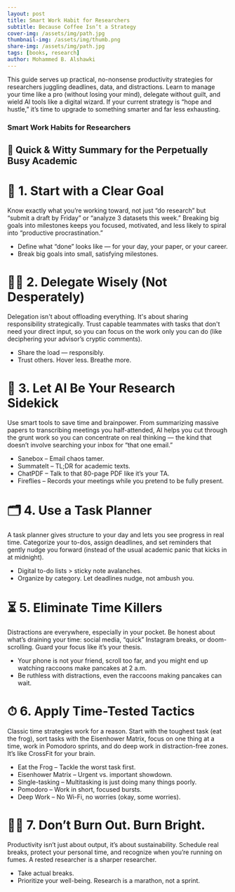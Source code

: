 ```yaml
---
layout: post
title: Smart Work Habit for Researchers
subtitle: Because Coffee Isn’t a Strategy
cover-img: /assets/img/path.jpg
thumbnail-img: /assets/img/thumb.png
share-img: /assets/img/path.jpg
tags: [books, research]
author: Mohammed B. Alshawki
---
```


This guide serves up practical, no-nonsense productivity strategies for researchers juggling deadlines, data, and distractions. Learn to manage your time like a pro (without losing your mind), delegate without guilt, and wield AI tools like a digital wizard. If your current strategy is “hope and hustle,” it’s time to upgrade to something smarter and far less exhausting.

### Smart Work Habits for Researchers

## 📌 Quick & Witty Summary for the Perpetually Busy Academic

# 🎯 1. Start with a Clear Goal
Know exactly what you’re working toward, not just “do research” but “submit a draft by Friday” or “analyze 3 datasets this week.” Breaking big goals into milestones keeps you focused, motivated, and less likely to spiral into “productive procrastination.”

- Define what “done” looks like — for your day, your paper, or your career.
- Break big goals into small, satisfying milestones.

# 🙋‍♂️ 2. Delegate Wisely (Not Desperately)
Delegation isn't about offloading everything. It's about sharing responsibility strategically. Trust capable teammates with tasks that don't need your direct input, so you can focus on the work only you can do (like deciphering your advisor’s cryptic comments).

- Share the load — responsibly.
- Trust others. Hover less. Breathe more.

# 🤖 3. Let AI Be Your Research Sidekick
Use smart tools to save time and brainpower. From summarizing massive papers to transcribing meetings you half-attended, AI helps you cut through the grunt work so you can concentrate on real thinking — the kind that doesn’t involve searching your inbox for “that one email.”

- Sanebox – Email chaos tamer.
- SummateIt – TL;DR for academic texts.
- ChatPDF – Talk to that 80-page PDF like it’s your TA.
- Fireflies – Records your meetings while you pretend to be fully present.

# 🗂 4. Use a Task Planner
A task planner gives structure to your day and lets you see progress in real time. Categorize your to-dos, assign deadlines, and set reminders that gently nudge you forward (instead of the usual academic panic that kicks in at midnight).

- Digital to-do lists > sticky note avalanches.
- Organize by category. Let deadlines nudge, not ambush you.

# ⏳ 5. Eliminate Time Killers
Distractions are everywhere, especially in your pocket. Be honest about what’s draining your time: social media, “quick” Instagram breaks, or doom-scrolling. Guard your focus like it’s your thesis.

- Your phone is not your friend, scroll too far, and you might end up watching raccoons make pancakes at 2 a.m.
- Be ruthless with distractions, even the raccoons making pancakes can wait.

# ⏱ 6. Apply Time-Tested Tactics
Classic time strategies work for a reason. Start with the toughest task (eat the frog), sort tasks with the Eisenhower Matrix, focus on one thing at a time, work in Pomodoro sprints, and do deep work in distraction-free zones. It’s like CrossFit for your brain.

- Eat the Frog – Tackle the worst task first.
- Eisenhower Matrix – Urgent vs. important showdown.
- Single-tasking – Multitasking is just doing many things poorly.
- Pomodoro – Work in short, focused bursts.
- Deep Work – No Wi-Fi, no worries (okay, some worries).

# 🧘‍♀️ 7. Don’t Burn Out. Burn Bright.
Productivity isn’t just about output, it’s about sustainability. Schedule real breaks, protect your personal time, and recognize when you’re running on fumes. A rested researcher is a sharper researcher.

- Take actual breaks.
- Prioritize your well-being. Research is a marathon, not a sprint.
